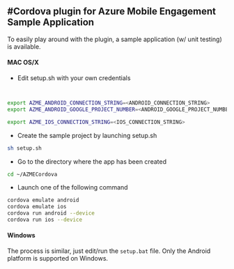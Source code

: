     
#Cordova plugin for Azure Mobile Engagement Sample Application
----


To easily play around with the plugin, a sample application (w/ unit testing) is available.

#### MAC OS/X
- Edit setup.sh with your own credentials
```sh


export AZME_ANDROID_CONNECTION_STRING=<ANDROID_CONNECTION_STRING>
export AZME_ANDROID_GOOGLE_PROJECT_NUMBER=<ANDROID_GOOGLE_PROJECT_NUMBER>

export AZME_IOS_CONNECTION_STRING=<IOS_CONNECTION_STRING>

```
- Create the sample project by launching setup.sh 
```sh
sh setup.sh
```
- Go to the directory where the app has been created
```sh
cd ~/AZMECordova
```
- Launch one of the following command
```sh
cordova emulate android
cordova emulate ios
cordova run android --device
cordova run ios --device
```

#### Windows
The process is similar, just edit/run the `setup.bat` file. Only the Android platform is supported on Windows.

